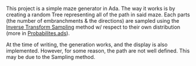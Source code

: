 This project is a simple maze generator in Ada.
The way it works is by creating a random Tree representing all of the path in said maze.
Each parts (the number of embranchments & the directions) are sampled using the [Inverse Transform Sampling](<https://en.wikipedia.org/wiki/Inverse_transform_sampling>) method w/ respect to their own distribution (more in [Probabilites.ads](<src/model/probabilities.ads>)).

At the time of writing, the generation works, and the display is also implemented. However, for some reason, the path are not well defined. This may be due to the Sampling method.
